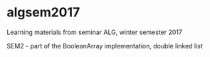 # algsem2017
Learning materials from seminar ALG, winter semester 2017

SEM2 - part of the BooleanArray implementation, double linked list

